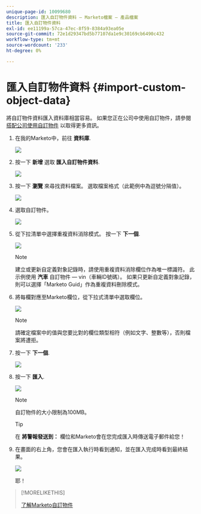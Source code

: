 ```yaml
---
unique-page-id: 10099680
description: 匯入自訂物件資料 — Marketo檔案 — 產品檔案
title: 匯入自訂物件資料
exl-id: ee11199a-57ca-47ec-8f59-8384a93ea05e
source-git-commit: 72e1d29347bd5b77107da1e9c30169cb6490c432
workflow-type: tm+mt
source-wordcount: '233'
ht-degree: 0%

---
```


# 匯入自訂物件資料 {#import-custom-object-data}

將自訂物件資料匯入資料庫相當容易。 如果您正在公司中使用自訂物件，請參閱 [搭配公司使用自訂物件](/help/marketo/product-docs/administration/marketo-custom-objects/understanding-marketo-custom-objects.md#using-custom-objects-with-companies) 以取得更多資訊。

1. 在我的Marketo中，前往 **資料庫**.

   ![](assets/db-1.png)

1. 按一下 **新增** 選取 **匯入自訂物件資料**.

   ![](assets/image2016-4-7-10-6-54.png)

1. 按一下 **瀏覽** 來尋找資料檔案。 選取檔案格式（此範例中為逗號分隔值）。

   ![](assets/image2016-4-13-14-3a21-3a53.png)

1. 選取自訂物件。

   ![](assets/image2016-4-13-14-3a24-3a54.png)

1. 從下拉清單中選擇重複資料消除模式。 按一下 **下一個**.

   ![](assets/image2016-4-13-14-3a28-3a7.png)

   >[!NOTE]
   >
   >建立或更新自定義對象記錄時，請使用重複資料消除欄位作為唯一標識符。 此示例使用 **汽車** 自訂物件 — vin（車輛ID號碼）。 如果只更新自定義對象記錄，則可以選擇「Marketo Guid」作為重複資料刪除模式。

1. 將每欄對應至Marketo欄位，從下拉式清單中選取欄位。

   ![](assets/image2016-4-13-14-3a36-3a57.png)

   >[!NOTE]
   >
   >請確定檔案中的值與您要比對的欄位類型相符（例如文字、整數等），否則檔案將遭拒。

1. 按一下 **下一個**.

   ![](assets/image2016-4-13-14-3a38-3a41.png)

1. 按一下 **匯入**.

   ![](assets/image2016-4-7-13-3a15-3a9.png)

   >[!NOTE]
   >
   >自訂物件的大小限制為100MB。

   >[!TIP]
   >
   >在 **將警報發送到：** 欄位和Marketo會在您完成匯入時傳送電子郵件給您！

1. 在畫面的右上角，您會在匯入執行時看到通知，並在匯入完成時看到最終結果。

   ![](assets/image2016-4-13-14-3a41-3a1.png)

   耶！

>[!MORELIKETHIS]
>
>[了解Marketo自訂物件](/help/marketo/product-docs/administration/marketo-custom-objects/understanding-marketo-custom-objects.md)
